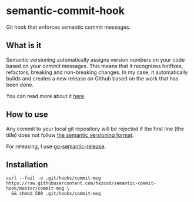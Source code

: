 # semantic-commit-hook
Git hook that enforces semantic commit messages.

## What is it
Semantic versioning automatically assigns version numbers on your code based on your commit messages.
This means that it recognizes hotfixes, refactors, breaking and non-breaking changes.
In my case, it automatically builds and creates a new release on Github based on the work  that has been done.

You can read more about it [here](https://github.com/semantic-release/semantic-release#how-does-it-work).

## How to use
Any commit to your local git repository will be rejected if the first line (the title) does not follow [the semantic versioning format](https://github.com/angular/angular.js/blob/master/DEVELOPERS.md#commit-message-format).

For releasing, I use [go-semantic-release](https://github.com/go-semantic-release/semantic-release).

## Installation
```shell
curl --fail -o .git/hooks/commit-msg https://raw.githubusercontent.com/hazcod/semantic-commit-hook/master/commit-msg \
  && chmod 500 .git/hooks/commit-msg
```
